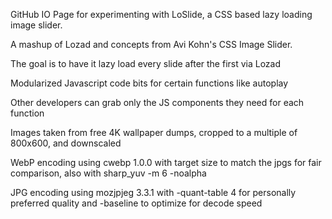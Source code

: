 GitHub IO Page for experimenting with LoSlide, a CSS based lazy loading image slider.

A mashup of Lozad and concepts from Avi Kohn's CSS Image Slider.


The goal is to have it lazy load every slide after the first via Lozad


Modularized Javascript code bits for certain functions like autoplay

Other developers can grab only the JS components they need for each function


Images taken from free 4K wallpaper dumps, cropped to a multiple of 800x600, and downscaled

WebP encoding using cwebp 1.0.0 with target size to match the jpgs for fair comparison, also with sharp_yuv -m 6 -noalpha

JPG encoding using mozjpjeg 3.3.1 with -quant-table 4 for personally preferred quality and -baseline to optimize for decode speed
